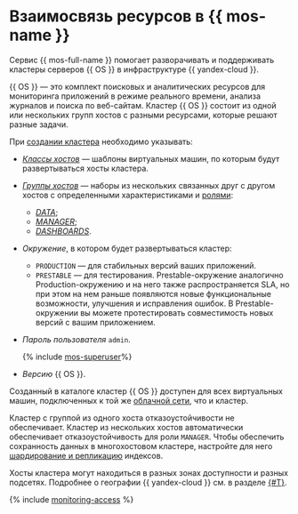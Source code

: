 # Взаимосвязь ресурсов в {{ mos-name }}

Сервис {{ mos-full-name }} помогает разворачивать и поддерживать кластеры серверов {{ OS }} в инфраструктуре {{ yandex-cloud }}.

{{ OS }} — это комплект поисковых и аналитических ресурсов для мониторинга приложений в режиме реального времени, анализа журналов и поиска по веб-сайтам. Кластер {{ OS }} состоит из одной или нескольких групп хостов с разными ресурсами, которые решают разные задачи.

При [создании кластера](../operations/cluster-create.md) необходимо указывать:

- [_Классы хостов_](instance-types.md) — шаблоны виртуальных машин, по которым будут развертываться хосты кластера.

- [_Группы хостов_](host-groups.md) — наборы из нескольких связанных друг с другом хостов с определенными характеристиками и [ролями](host-roles.md):

    - [_DATA_](host-roles.md#data);
    - [_MANAGER_](host-roles.md#manager);
    - [_DASHBOARDS_](host-roles.md#dashboards).

- _Окружение_, в котором будет развертываться кластер:

    - `PRODUCTION` — для стабильных версий ваших приложений.
    - `PRESTABLE` — для тестирования. Prestable-окружение аналогично Production-окружению и на него также распространяется SLA, но при этом на нем раньше появляются новые функциональные возможности, улучшения и исправления ошибок. В Prestable-окружении вы можете протестировать совместимость новых версий с вашим приложением.

- _Пароль пользователя_ `admin`.

    {% include [mos-superuser](../../_includes/mdb/mos/superuser.md)%}

- _Версию_ {{ OS }}.


Созданный в каталоге кластер {{ OS }} доступен для всех виртуальных машин, подключенных к той же [облачной сети](../../vpc/concepts/network.md), что и кластер.


Кластер с группой из одного хоста отказоустойчивости не обеспечивает. Кластер из нескольких хостов автоматически обеспечивает отказоустойчивость для роли `MANAGER`. Чтобы обеспечить сохранность данных в многохостовом кластере, настройте для него [шардирование и репликацию](scalability-and-resilience.md) индексов.

Хосты кластера могут находиться в разных зонах доступности и разных подсетях. Подробнее о географии {{ yandex-cloud }} см. в разделе [{#T}](../../overview/concepts/geo-scope.md).

{% include [monitoring-access](../../_includes/mdb/monitoring-access.md) %}
